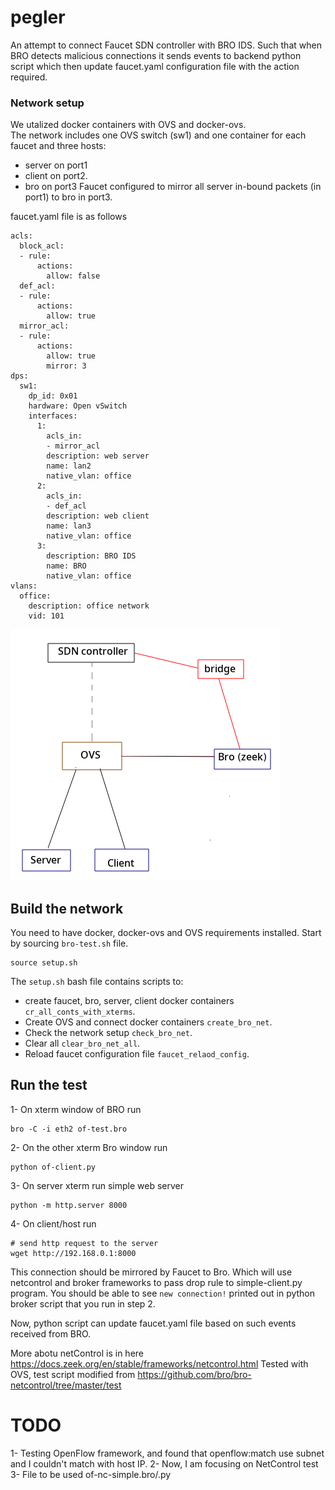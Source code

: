 # pegler
An attempt to connect Faucet SDN controller with BRO IDS. Such that when BRO detects malicious connections it sends events to backend python script which then update faucet.yaml configuration file with the action required.

### Network setup
We utalized docker containers with OVS and docker-ovs.  
The network includes one OVS switch (sw1) and one container for each faucet and three hosts: 
- server on port1 
- client on port2. 
- bro on port3 
Faucet configured to mirror all server in-bound packets (in port1) to bro in port3.

faucet.yaml file is as follows
```
acls:
  block_acl:
  - rule:
      actions:
        allow: false
  def_acl:
  - rule:
      actions:
        allow: true
  mirror_acl:
  - rule:
      actions:
        allow: true
        mirror: 3
dps:
  sw1:
    dp_id: 0x01
    hardware: Open vSwitch
    interfaces:
      1:
        acls_in:
        - mirror_acl
        description: web server
        name: lan2
        native_vlan: office
      2:
        acls_in:
        - def_acl
        description: web client 
        name: lan3
        native_vlan: office
      3:
        description: BRO IDS
        name: BRO
        native_vlan: office
vlans:
  office:
    description: office network
    vid: 101
```
![ovs-docker|473x482](net-setup.png) 
## Build the network
You need to have docker, docker-ovs and OVS requirements installed. 
Start by sourcing `bro-test.sh` file.
```
source setup.sh
```
The `setup.sh` bash file contains scripts to: 
- create faucet, bro, server, client docker containers `cr_all_conts_with_xterms`.
- Create OVS and connect docker containers `create_bro_net`.  
- Check the network setup `check_bro_net`. 
- Clear all `clear_bro_net_all`. 
- Reload faucet configuration file `faucet_relaod_config`. 

## Run the test
1- On xterm window of BRO run 
```
bro -C -i eth2 of-test.bro
```
2- On the other xterm Bro window run
```
python of-client.py
```
3- On server xterm  run simple web server
```
python -m http.server 8000
```
4- On client/host run
```
# send http request to the server
wget http://192.168.0.1:8000
```
This connection should be mirrored by Faucet to Bro. 
Which will use netcontrol and broker frameworks to pass drop rule to simple-client.py program. 
You should be able to see `new connection!` printed out in python broker script that you run in step 2. 

Now, python script can update faucet.yaml file based on such events received from BRO. 


More abotu netControl is in here https://docs.zeek.org/en/stable/frameworks/netcontrol.html
Tested with OVS, test script modified from https://github.com/bro/bro-netcontrol/tree/master/test

# TODO
1- Testing OpenFlow framework, and found that openflow:match use subnet and I couldn't match with host IP. 
2- Now, I am focusing on NetControl test 
3- File to be used of-nc-simple.bro/.py
